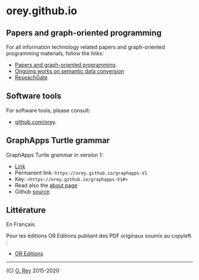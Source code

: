 # orey.github.io


## Papers and graph-oriented programming

For all information technology related papers and graph-oriented programming materials, follow the links:

  * [Papers and graph-oriented programming](https://orey.github.io/papers).
  * [Ongoing works on semantic data conversion](https://github.com/orey/graphapps)
  * [ReseachGate](https://www.researchgate.net/profile/Olivier_Rey7)


## Software tools

For software tools, please consult:

  * [github.com/orey](https://github.com/orey).


## GraphApps Turtle grammar

GraphApps Turtle grammar in version 1:

  * [Link](graphapps-V1)
  * Permanent link: `https://orey.github.io/graphapps-V1`
  * Key: `<https://orey.github.io/graphapps-V1#>`
  * Read also the [about page](Notice.md)
  * Github [source](https://github.com/orey/orey.github.io/blob/master/graphapps-V1).


## Littérature

En Français.

Pour les éditions OR Editions publiant des PDF originaux soumis au copyleft :

  * [OR Editions](https://orey.github.io/oreditions)


---

(C) [O. Rey](https://www.linkedin.com/in/reyolivier/) 2015-2020

